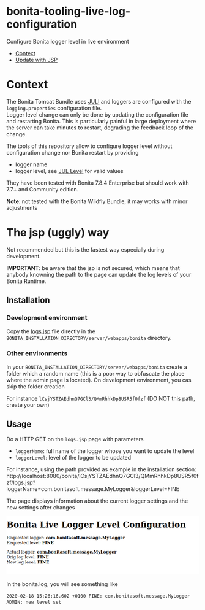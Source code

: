 # bonita-tooling-live-log-configuration

Configure Bonita logger level in live environment

- [Context]()
- [Update with JSP](#jsp)

# Context

The Bonita Tomcat Bundle uses [JULI](https://tomcat.apache.org/tomcat-8.5-doc/logging.html) and loggers are configured
with the `logging.properties` configuration file.   
Logger level change can only be done by updating the configuration file and restarting Bonita. This is particularly
painful in large deployment where the server can take minutes to restart, degrading the feedback loop of the change.


The tools of this repository allow to configure logger level without configuration change nor Bonita restart by
providing
- logger name
- logger level, see [JUL Level](https://docs.oracle.com/javase/8/docs/api/java/util/logging/Level.html) for valid values

They have been tested with Bonita 7.8.4 Enterprise but should work with 7.7+ and Community edition.


**Note**: not tested with the Bonita Wildfly Bundle, it may works with minor adjustments


# <a name="jsp"></a> The jsp (uggly) way

Not recommended but this is the fastest way especially during development.

**IMPORTANT**: be aware that the jsp is not secured, which means that anybody knowning the path to the page can update
the log levels of your Bonita Runtime.

## Installation

### Development environment

Copy the [logs.jsp](jsp/logs.jsp) file directly in the `BONITA_INSTALLATION_DIRECTORY/server/webapps/bonita` directory.

### Other environments

In your `BONITA_INSTALLATION_DIRECTORY/server/webapps/bonita` create a folder which a random name (this is a poor way to
obfuscate the place where the admin page is located). On development environment, you cas skip the folder creation

For instance `lCsjYSTZAEdhnQ7GCl3/QMmRhhkDp8USR5f0fzf` (DO NOT this path, create your own)


## Usage

Do a HTTP GET on the `logs.jsp` page  with parameters
- `loggerName`: full name of the logger whose you want to update the level
- `loggerLevel`: level of the logger to be updated

For instance, using the path provided as example in the installation section: http://localhost:8080/bonita/lCsjYSTZAEdhnQ7GCl3/QMmRhhkDp8USR5f0fzf/logs.jsp?loggerName=com.bonitasoft.message.MyLogger&loggerLevel=FINE

The page displays information about the current logger settings and the new settings after changes

![Log configuration with JSP](docs/img/jsp_screenshot.png "Log configuration with JSP")


In the bonita.log, you will see something like
```
2020-02-18 15:26:16.602 +0100 FINE: com.bonitasoft.message.MyLogger ADMIN: new level set
```
